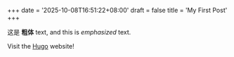 +++
date = '2025-10-08T16:51:22+08:00'
draft = false
title = 'My First Post'
+++
<!--more-->
这是 **粗体** text, and this is *emphasized* text.

Visit the [Hugo](https://gohugo.io) website!